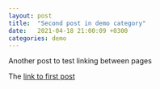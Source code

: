 ```yaml
---
layout: post
title:  "Second post in demo category"
date:   2021-04-18 21:00:09 +0300
categories: demo
---
```


Another post to test linking between pages

The [link to first post](2021-04-16-first-post.md)
